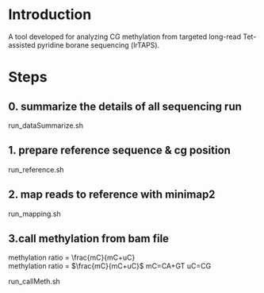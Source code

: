 # Introduction
A tool developed for analyzing CG methylation from targeted long-read Tet-assisted pyridine borane sequencing (lrTAPS).

# Steps

## 0. summarize the details of all sequencing run
run_dataSummarize.sh 

## 1. prepare reference sequence & cg position 
run_reference.sh

## 2. map reads to reference with minimap2
run_mapping.sh

## 3.call methylation from bam file 
methylation ratio = \frac{mC}{mC+uC}  
methylation ratio = $\frac{mC}{mC+uC}$
mC=CA+GT 
uC=CG

run_callMeth.sh

